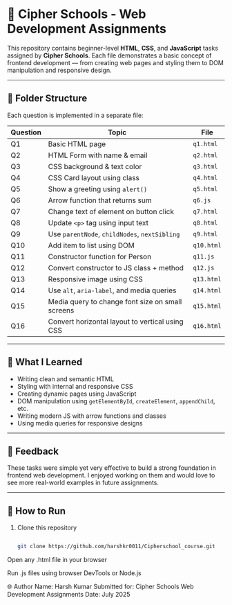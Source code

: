 # 🚀 Cipher Schools - Web Development Assignments

This repository contains beginner-level **HTML**, **CSS**, and **JavaScript** tasks assigned by **Cipher Schools**. Each file demonstrates a basic concept of frontend development — from creating web pages and styling them to DOM manipulation and responsive design.

---

## 📁 Folder Structure

Each question is implemented in a separate file:

| Question | Topic                                               | File         |
|----------|-----------------------------------------------------|--------------|
| Q1       | Basic HTML page                                     | `q1.html`    |
| Q2       | HTML Form with name & email                         | `q2.html`    |
| Q3       | CSS background & text color                         | `q3.html`    |
| Q4       | CSS Card layout using class                         | `q4.html`    |
| Q5       | Show a greeting using `alert()`                     | `q5.html`    |
| Q6       | Arrow function that returns sum                     | `q6.js`      |
| Q7       | Change text of element on button click              | `q7.html`    |
| Q8       | Update `<p>` tag using input text                   | `q8.html`    |
| Q9       | Use `parentNode`, `childNodes`, `nextSibling`       | `q9.html`    |
| Q10      | Add item to list using DOM                          | `q10.html`   |
| Q11      | Constructor function for Person                     | `q11.js`     |
| Q12      | Convert constructor to JS class + method            | `q12.js`     |
| Q13      | Responsive image using CSS                          | `q13.html`   |
| Q14      | Use `alt`, `aria-label`, and media queries          | `q14.html`   |
| Q15      | Media query to change font size on small screens    | `q15.html`   |
| Q16      | Convert horizontal layout to vertical using CSS     | `q16.html`   |

---

## 🧠 What I Learned

- Writing clean and semantic HTML
- Styling with internal and responsive CSS
- Creating dynamic pages using JavaScript
- DOM manipulation using `getElementById`, `createElement`, `appendChild`, etc.
- Writing modern JS with arrow functions and classes
- Using media queries for responsive designs

---

## 💬 Feedback

These tasks were simple yet very effective to build a strong foundation in frontend web development. I enjoyed working on them and would love to see more real-world examples in future assignments.

---

## 📌 How to Run

1. Clone this repository  
   ```bash

   git clone https://github.com/harshkr0011/Cipherschool_course.git

Open any .html file in your browser

Run .js files using browser DevTools or Node.js

🌐 Author
Name: Harsh Kumar
Submitted for: Cipher Schools Web Development Assignments
Date: July 2025

